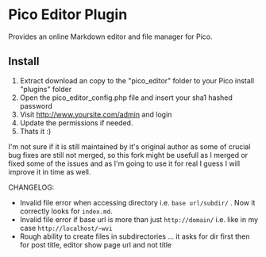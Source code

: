 Pico Editor Plugin
==================

Provides an online Markdown editor and file manager for Pico.

Install
-------

1. Extract download an copy to the "pico_editor" folder to your Pico install "plugins" folder
2. Open the pico_editor_config.php file and insert your sha1 hashed password
3. Visit http://www.yoursite.com/admin and login
4. Update the permissions if needed.
5. Thats it :)



I'm not sure if it is still maintained by it's original author as some of crucial bug fixes are still not merged, so this fork might be usefull as I merged or fixed some of the issues and as I'm going to use it for real I guess I will improve it in time as well.

CHANGELOG:

- Invalid file error when accessing directory i.e. `base url/subdir/` . Now it correctly looks for `index.md`.  
- Invalid file error if base url is more than just `http://domain/` i.e. like in my case `http://localhost/~wvi`
- Rough ability to create files in subdirectories ... it asks for dir first then for post title, editor show page url and not title


